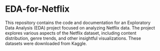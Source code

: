 # EDA-for-Netflix
This repository contains the code and documentation for an Exploratory Data Analysis (EDA) project focused on analyzing Netflix data. The project explores various aspects of the Netflix dataset, including content distribution, genre trends, and other insightful visualizations.
These datasets were downloaded from Kaggle.
